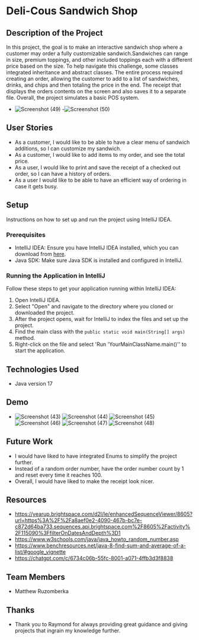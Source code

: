 # Deli-Cous Sandwich Shop

## Description of the Project
In this project, the goal is to make an interactive sandwich shop where a customer may order a fully customizable sandwich.Sandwiches can range in size,
premium toppings, and other included toppings each with a different price based on the size. To help navigate this challenge, some classes integrated
inheritance and abstract classes. The entire process required creating an order, allowing the customer to add to a list of sandwiches, drinks, and chips and then
totaling the price in the end. The receipt that displays the orders contents on the screen and also saves it to a separate file. Overall, the project simulates
a basic POS system. 


- ![Screenshot (49)](https://github.com/user-attachments/assets/8fc79300-dd6d-49ec-9b23-908e9f36370f)
-![Screenshot (50)](https://github.com/user-attachments/assets/e1adf91e-44ef-4caa-9147-f98c917757c8)






## User Stories

- As a customer, I would like to be able to have a clear menu of sandwich additions, so I can customize my sandwich.
- As a customer, I would like to add items to my order, and see the total price.
- As a user, I would like to print and save the receipt of a checked out order, so I can have a history of orders.
- As a user I would like to be able to have an efficient way of ordering in case it gets busy.

## Setup

Instructions on how to set up and run the project using IntelliJ IDEA.

### Prerequisites

- IntelliJ IDEA: Ensure you have IntelliJ IDEA installed, which you can download from [here](https://www.jetbrains.com/idea/download/).
- Java SDK: Make sure Java SDK is installed and configured in IntelliJ.

### Running the Application in IntelliJ

Follow these steps to get your application running within IntelliJ IDEA:

1. Open IntelliJ IDEA.
2. Select "Open" and navigate to the directory where you cloned or downloaded the project.
3. After the project opens, wait for IntelliJ to index the files and set up the project.
4. Find the main class with the `public static void main(String[] args)` method.
5. Right-click on the file and select 'Run 'YourMainClassName.main()'' to start the application.

## Technologies Used

- Java version 17 

## Demo


- ![Screenshot (43)](https://github.com/user-attachments/assets/07df11da-1c22-4e13-b14f-6bd5a5b2a63d)
![Screenshot (44)](https://github.com/user-attachments/assets/d775d27a-f8fd-4554-8566-378d3b6b9c7f)
![Screenshot (45)](https://github.com/user-attachments/assets/4a85259b-c7d6-43b8-81de-04e53fec1801)
![Screenshot (46)](https://github.com/user-attachments/assets/8cf73270-9d33-465c-b3a2-8154712db751)
![Screenshot (47)](https://github.com/user-attachments/assets/8300f39a-abd5-4f32-ac1d-0874f7119c47)
![Screenshot (48)](https://github.com/user-attachments/assets/b5810acc-2094-4673-99d1-a11cc4e80096)


## Future Work

- I would have liked to have integrated Enums to simplify the project further.
- Instead of a random order number, have the order number count by 1 and reset every time it reaches 100.
- Overall, I would have liked to make the receipt look nicer. 

## Resources
- https://yearup.brightspace.com/d2l/le/enhancedSequenceViewer/8605?url=https%3A%2F%2Fa8aef0e2-4090-467b-bc7e-c872d64ba733.sequences.api.brightspace.com%2F8605%2Factivity%2F115090%3FfilterOnDatesAndDepth%3D1
- https://www.w3schools.com/java/java_howto_random_number.asp
- https://www.benchresources.net/java-8-find-sum-and-average-of-a-list/#google_vignette
- https://chatgpt.com/c/6734c06b-55fc-8001-a071-4ffb3d3f8838

## Team Members

- Matthew Ruzomberka

## Thanks

- Thank you to Raymond for always providing great guidance and giving projects that ingrain my knowledge further. 
